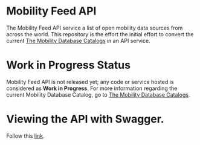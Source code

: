 # Mobility Feed API

The Mobility Feed API service a list of open mobility data sources from across the world. This repository is the effort the initial effort to convert the current [The Mobility Database Catalogs](https://github.com/MobilityData/mobility-database-catalogs) in an API service.

# Work in Progress Status

Mobility Feed API is not released yet; any code or service hosted is considered as **Work in Progress**. For more information regarding the current Mobility Database Catalog, go to [The Mobility Database Catalogs](https://github.com/MobilityData/mobility-database-catalogs).

# Viewing the API with Swagger. 
<!--- Had to use the absolute adress. If not the source code of index.html would be displayed instead of the rendered page. --->

Follow this [link](https://mobilitydata.github.io/mobility-feed-api/docs/SwaggerUI/index.html).
